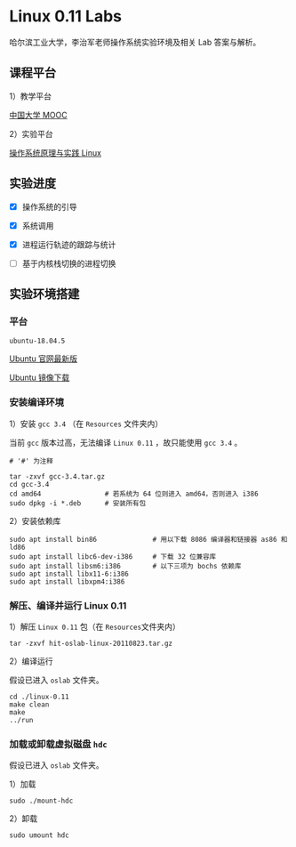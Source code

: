 



# Linux 0.11 Labs

哈尔滨工业大学，李治军老师操作系统实验环境及相关 Lab 答案与解析。

## 课程平台

1）教学平台

[中国大学 MOOC ](https://www.icourse163.org/course/HIT-1002531008)

2）实验平台

[操作系统原理与实践 Linux](https://www.lanqiao.cn/courses/115)

## 实验进度

- [x] 操作系统的引导
- [x] 系统调用
- [x] 进程运行轨迹的跟踪与统计
- [ ] 基于内核栈切换的进程切换



## 实验环境搭建

### 平台

`ubuntu-18.04.5`

[Ubuntu 官网最新版](https://ubuntu.com/download/desktop)

[Ubuntu 镜像下载](https://launchpad.net/ubuntu/+cdmirrors)

### 安装编译环境

1）安装 `gcc 3.4` （在 `Resources` 文件夹内）

当前 `gcc` 版本过高，无法编译 `Linux 0.11` ，故只能使用 `gcc 3.4` 。

```shell
# '#' 为注释

tar -zxvf gcc-3.4.tar.gz
cd gcc-3.4
cd amd64                # 若系统为 64 位则进入 amd64，否则进入 i386
sudo dpkg -i *.deb      # 安装所有包
```

2）安装依赖库

```shell
sudo apt install bin86				# 用以下载 8086 编译器和链接器 as86 和 ld86 
sudo apt install libc6-dev-i386		# 下载 32 位兼容库
sudo apt install libsm6:i386		# 以下三项为 bochs 依赖库
sudo apt install libx11-6:i386
sudo apt install libxpm4:i386
```



### 解压、编译并运行 Linux 0.11

1）解压 `Linux 0.11` 包（在 `Resources`文件夹内）

```shell
tar -zxvf hit-oslab-linux-20110823.tar.gz
```

2）编译运行

假设已进入 `oslab` 文件夹。  

```shell
cd ./linux-0.11
make clean
make 
../run
```

### 加载或卸载虚拟磁盘 `hdc`

假设已进入 `oslab` 文件夹。

1）加载

```shell
sudo ./mount-hdc
```

2）卸载

```shell
sudo umount hdc
```



